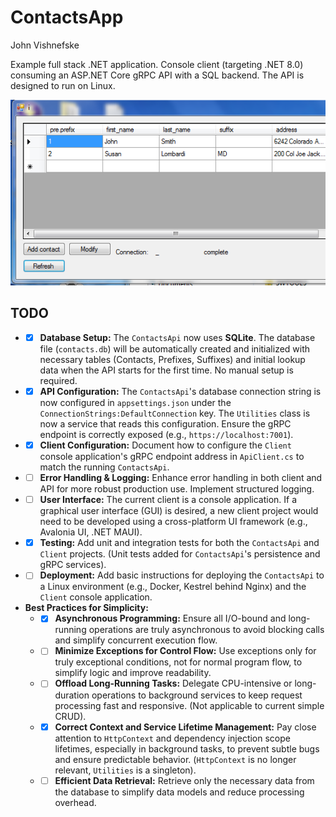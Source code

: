 ContactsApp
===========
John Vishnefske

Example full stack .NET application. Console client (targeting .NET 8.0) consuming an ASP.NET Core gRPC API with a SQL backend. The API is designed to run on Linux.

![screenshot](screenshot.png)

## TODO

*   - [x] **Database Setup:** The `ContactsApi` now uses **SQLite**. The database file (`contacts.db`) will be automatically created and initialized with necessary tables (Contacts, Prefixes, Suffixes) and initial lookup data when the API starts for the first time. No manual setup is required.
*   - [x] **API Configuration:** The `ContactsApi`'s database connection string is now configured in `appsettings.json` under the `ConnectionStrings:DefaultConnection` key. The `Utilities` class is now a service that reads this configuration. Ensure the gRPC endpoint is correctly exposed (e.g., `https://localhost:7001`).
*   - [x] **Client Configuration:** Document how to configure the `Client` console application's gRPC endpoint address in `ApiClient.cs` to match the running `ContactsApi`.
*   - [ ] **Error Handling & Logging:** Enhance error handling in both client and API for more robust production use. Implement structured logging.
*   - [ ] **User Interface:** The current client is a console application. If a graphical user interface (GUI) is desired, a new client project would need to be developed using a cross-platform UI framework (e.g., Avalonia UI, .NET MAUI).
*   - [x] **Testing:** Add unit and integration tests for both the `ContactsApi` and `Client` projects. (Unit tests added for `ContactsApi`'s persistence and gRPC services).
*   - [ ] **Deployment:** Add basic instructions for deploying the `ContactsApi` to a Linux environment (e.g., Docker, Kestrel behind Nginx) and the `Client` console application.
*   **Best Practices for Simplicity:**
    *   - [x] **Asynchronous Programming:** Ensure all I/O-bound and long-running operations are truly asynchronous to avoid blocking calls and simplify concurrent execution flow.
    *   - [ ] **Minimize Exceptions for Control Flow:** Use exceptions only for truly exceptional conditions, not for normal program flow, to simplify logic and improve readability.
    *   - [ ] **Offload Long-Running Tasks:** Delegate CPU-intensive or long-duration operations to background services to keep request processing fast and responsive. (Not applicable to current simple CRUD).
    *   - [x] **Correct Context and Service Lifetime Management:** Pay close attention to `HttpContext` and dependency injection scope lifetimes, especially in background tasks, to prevent subtle bugs and ensure predictable behavior. (`HttpContext` is no longer relevant, `Utilities` is a singleton).
    *   - [ ] **Efficient Data Retrieval:** Retrieve only the necessary data from the database to simplify data models and reduce processing overhead.
